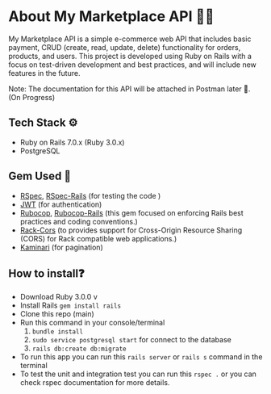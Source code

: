 # About My Marketplace API 🧑‍💻

My Marketplace API is a simple e-commerce web API that includes basic payment, CRUD (create, read, update, delete) functionality for orders, products, and users. This project is developed using Ruby on Rails with a focus on test-driven development and best practices, and will include new features in the future.

Note: The documentation for this API will be attached in Postman later 🗿. (On Progress)

## Tech Stack ⚙️

- Ruby on Rails 7.0.x (Ruby 3.0.x)
- PostgreSQL

## Gem Used 💎

- [RSpec](https://github.com/rspec/rspec-metagem), [RSpec-Rails](https://github.com/rspec/rspec-rails) (for testing the code )
- [JWT](https://github.com/jwt/ruby-jwt) (for authentication)
- [Rubocop](https://github.com/rubocop/rubocop), [Rubocop-Rails](https://github.com/rubocop/rubocop-rails) (this gem focused on enforcing Rails best practices and coding conventions.)
- [Rack-Cors](https://github.com/cyu/rack-cors) (to provides support for Cross-Origin Resource Sharing (CORS) for Rack compatible web applications.)
- [Kaminari](https://github.com/kaminari/kaminari) (for pagination)

## How to install❓
- Download Ruby 3.0.0 v
- Install Rails `gem install rails`
- Clone this repo (main)
- Run this command in your console/terminal
  1. `bundle install`
  2. `sudo service postgresql start` for connect to the database
  3. `rails db:create db:migrate`
- To run this app you can run this `rails server` or `rails s` command in the terminal
- To test the unit and integration test you can run this `rspec .` or you can check rspec documentation for more details.

